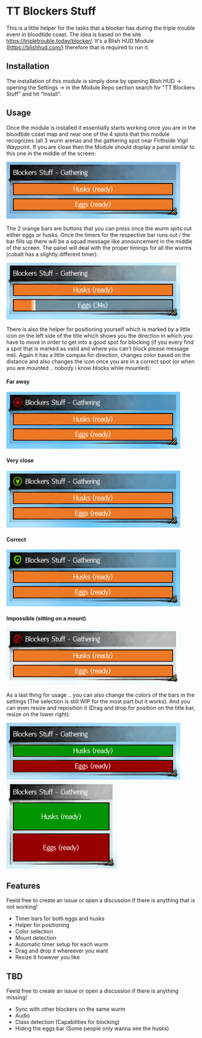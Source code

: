 ﻿# TT Blockers Stuff

This is a little helper for the tasks that a blocker has during the triple trouble event in bloodtide coast. The idea is based on the site https://tripletrouble.today/blocker/. It's a Blish HUD Module (https://blishhud.com/) therefore that is required to run it.

## Installation

The installation of this module is simply done by opening Blish HUD -> opening the Settings -> in the Module Repo section search for "TT Blockers Stuff" and hit "Install".

## Usage

Once the module is installed it essentially starts working once you are in the bloodtide coast map and near one of the 4 spots that this module recognizes (all 3 wurm arenas and the gathering spot near Firthside Vigil Waypoint. If you are close then the Module should display a panel similar to this one in the middle of the screen:

![Default Panel look](./docs/images/panel_default.png)

The 2 orange bars are buttons that you can press once the wurm spits out either eggs or husks. Once the timers for the respective bar runs out / the bar fills up there will be a squad message like announcement in the middle of the screen. The panel will deal with the proper timings for all the wurms (cobalt has a slightly different timer):

![Panel with the eggs timer activated](./docs/images/panel_active.png)

There is also the helper for positioning yourself which is marked by a little icon on the left side of the title which shows you the direction in which you have to move in order to get into a good spot for blocking (if you every find a spot that is marked as valid and where you can't block please message me). Again it has a little compas for direction, changes color based on the distance and also changes the icon once you are in a correct spot (or when you are mounted .. nobody i know blocks while mounted):

#### Far away
![Panel whilst being far away](./docs/images/panel_positionhelper_far.png)
#### Very close
![Panel whilst being very close](./docs/images/panel_positionhelper_close.png)
#### Correct
![Panel when you are in the perfect spot](./docs/images/panel_positionhelper_correct.png)
#### Impossible (sitting on a mount)
![Panel when you are sitting on a mount](./docs/images/panel_positionhelper_impossible.png)

As a last thing for usage .. you can also change the colors of the bars in the settings (The selection is still WIP for the most part but it works). And you can even resize and reposition it (Drag and drop for position on the title bar, resize on the lower right):

![Panel with changed colors](./docs/images/panel_colors.png)
![Panel resized](./docs/images/panel_resized.png)

## Features

Feeld free to create an issue or open a discussion if there is anything that is not working!

- Timer bars for both eggs and husks
- Helper for positioning
- Color selection
- Mount detection
- Automatic timer setup for each wurm
- Drag and drop it whereever you want
- Resize it however you like

## TBD 

Feeld free to create an issue or open a discussion if there is anything missing!
- Sync with other blockers on the same wurm
- Audio
- Class detection (Capabilities for blocking)
- Hiding the eggs bar (Some people only wanna see the husks)
